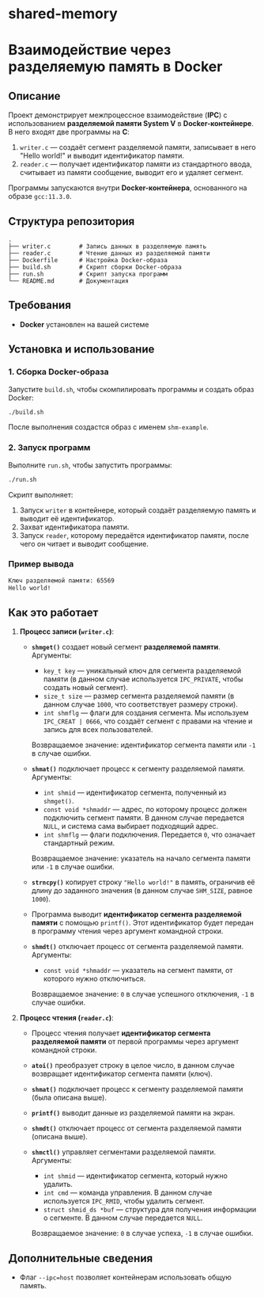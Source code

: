 # shared-memory
# Взаимодействие через разделяемую память в Docker

## Описание
Проект демонстрирует межпроцессное взаимодействие (**IPC**) с использованием **разделяемой памяти System V** в **Docker-контейнере**. В него входят две программы на **C**:

1. `writer.c` — создаёт сегмент разделяемой памяти, записывает в него "Hello world!" и выводит идентификатор памяти.
2. `reader.c` — получает идентификатор памяти из стандартного ввода, считывает из памяти сообщение, выводит его и удаляет сегмент.

Программы запускаются внутри **Docker-контейнера**, основанного на образе `gcc:11.3.0`.

## Структура репозитория
```
.
├── writer.c        # Запись данных в разделяемую память
├── reader.c        # Чтение данных из разделяемой памяти
├── Dockerfile      # Настройка Docker-образа
├── build.sh        # Скрипт сборки Docker-образа
├── run.sh          # Скрипт запуска программ
└── README.md       # Документация
```

## Требования
- **Docker** установлен на вашей системе

## Установка и использование

### 1. Сборка Docker-образа
Запустите `build.sh`, чтобы скомпилировать программы и создать образ Docker:
```sh
./build.sh
```
После выполнения создастся образ с именем `shm-example`.

### 2. Запуск программ
Выполните `run.sh`, чтобы запустить программы:
```sh
./run.sh
```
Скрипт выполняет:
1. Запуск `writer` в контейнере, который создаёт разделяемую память и выводит её идентификатор.
2. Захват идентификатора памяти.
3. Запуск `reader`, которому передаётся идентификатор памяти, после чего он читает и выводит сообщение.

### Пример вывода
```sh
Ключ разделяемой памяти: 65569
Hello world!
```

## Как это работает

1. **Процесс записи (`writer.c`)**:
   - **`shmget()`** создает новый сегмент **разделяемой памяти**.  
     Аргументы:
     - `key_t key` — уникальный ключ для сегмента разделяемой памяти (в данном случае используется `IPC_PRIVATE`, чтобы создать новый сегмент).
     - `size_t size` — размер сегмента разделяемой памяти (в данном случае `1000`, что соответствует размеру строки).
     - `int shmflg` — флаги для создания сегмента. Мы используем `IPC_CREAT | 0666`, что создаёт сегмент с правами на чтение и запись для всех пользователей.
     
     
     Возвращаемое значение: идентификатор сегмента памяти или `-1` в случае ошибки.

   - **`shmat()`** подключает процесс к сегменту разделяемой памяти.  
     Аргументы:
     - `int shmid` — идентификатор сегмента, полученный из `shmget()`.
     - `const void *shmaddr` — адрес, по которому процесс должен подключить сегмент памяти. В данном случае передается `NULL`, и система сама выбирает подходящий адрес.
     - `int shmflg` — флаги подключения. Передается `0`, что означает стандартный режим.
     
     
     Возвращаемое значение: указатель на начало сегмента памяти или `-1` в случае ошибки.

   - **`strncpy()`** копирует строку `"Hello world!"` в память, ограничив её длину до заданного значения (в данном случае `SHM_SIZE`, равное `1000`).  
   
   - Программа выводит **идентификатор сегмента разделяемой памяти** с помощью `printf()`. Этот идентификатор будет передан в программу чтения через аргумент командной строки.

   - **`shmdt()`**  отключает процесс от сегмента разделяемой памяти.  
     Аргументы:
     - `const void *shmaddr` — указатель на сегмент памяти, от которого нужно отключиться.


     Возвращаемое значение: `0` в случае успешного отключения, `-1` в случае ошибки.

2. **Процесс чтения (`reader.c`)**:
   - Процесс чтения получает **идентификатор сегмента разделяемой памяти** от первой программы через аргумент командной строки.

   - **`atoi()`** преобразует строку в целое число, в данном случае возвращает идентификатор сегмента памяти (ключ).  

   - **`shmat()`**  подключает процесс к сегменту разделяемой памяти (была описана выше).  
     
   - **`printf()`**  выводит данные из разделяемой памяти на экран.  
     
   - **`shmdt()`**  отключает процесс от сегмента разделяемой памяти (описана выше).  
     
   - **`shmctl()`** управляет сегментами разделяемой памяти.  
     Аргументы:
     - `int shmid` — идентификатор сегмента, который нужно удалить.
     - `int cmd` — команда управления. В данном случае используется `IPC_RMID`, чтобы удалить сегмент.
     - `struct shmid_ds *buf` — структура для получения информации о сегменте. В данном случае передается `NULL`.
     
     
     Возвращаемое значение: `0` в случае успеха, `-1` в случае ошибки.


## Дополнительные сведения
- Флаг `--ipc=host` позволяет контейнерам использовать общую память.
